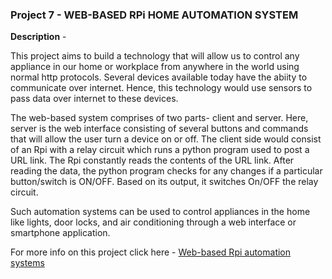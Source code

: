 ### Project 7 - WEB-BASED RPi HOME AUTOMATION SYSTEM

__Description__ -

This project aims to build a technology that will allow us to control any appliance in our home or workplace from anywhere in the world using normal http protocols. Several devices available today have the abiity to communicate over internet. Hence, this technology would use sensors to pass data over internet to these devices.

The web-based system comprises of two parts- client and server. Here, server is the web interface consisting of several buttons and commands that will allow the user turn a device on or off. The client side would consist of an Rpi with a relay circuit which runs a python program used to post a URL link. The Rpi constantly reads the contents of the URL link. After reading the data, the python program checks for any changes if a particular button/switch is ON/OFF. Based on its output, it switches On/OFF the relay circuit.

Such automation systems can be used to control appliances in the home like lights, door locks, and air conditioning through a web interface or smartphone application.

For more info on this project click here - [Web-based Rpi automation systems](https://maker.pro/raspberry-pi/tutorial/how-to-automate-your-home-with-raspberry-pi)
